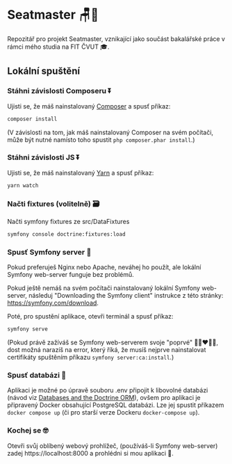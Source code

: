 # Seatmaster 🪑📅

Repozitář pro projekt Seatmaster, vznikající jako součást bakalářské práce v rámci mého studia na FIT ČVUT 🎓.

## Lokální spuštění

### Stáhni závislosti Composeru ⏬

Ujisti se, že máš nainstalovaný [Composer](https://getcomposer.org/download/)
a spusť příkaz:

```bash
composer install
```

(V závislosti na tom, jak máš nainstalovaný Composer na svém počítači, může být nutné namísto toho spustit `php composer.phar install`.)

### Stáhni závislosti JS ⏬

Ujisti se, že máš nainstalovaný [Yarn](https://classic.yarnpkg.com/lang/en/docs/install/#windows-stable) a spusť příkaz:
```bash
yarn watch
```

### Načti fixtures (volitelně) 🗃️

Načti symfony fixtures ze src/DataFixtures
```bash
symfony console doctrine:fixtures:load
```

### Spusť Symfony server 🏃

Pokud preferuješ Nginx nebo Apache, neváhej ho použít, ale lokální Symfony web-server
funguje bez problémů.

Pokud ještě nemáš na svém počítači nainstalovaný lokální Symfony web-server, následuj
"Downloading the Symfony client" instrukce z této stránky: https://symfony.com/download.

Poté, pro spustění aplikace, otevři terminál a spusť příkaz:

```bash
symfony serve
```

(Pokud právě zažíváš se Symfony web-serverem svoje "poprvé" 👩🏽‍❤️‍👨🏽, dost možná narazíš na
error, který říká, že musíš nejprve nainstalovat certifikáty spuštěním příkazu `symfony server:ca:install`.)

### Spusť databázi 💾

Aplikaci je možné po úpravě souboru .env připojit k libovolné databázi 
(návod viz [Databases and the Doctrine ORM](https://symfony.com/doc/current/doctrine.html)), 
ovšem pro aplikaci je připravený Docker obsahující PostgreSQL databázi.
Lze jej spustit příkazem `docker compose up` (či pro starší verze Dockeru `docker-compose up`).

### Kochej se 🤓

Otevři svůj oblíbený webový prohlížeč, (používáš-li Symfony web-server) zadej https://localhost:8000 a prohlédni si mou aplikaci 🔎.